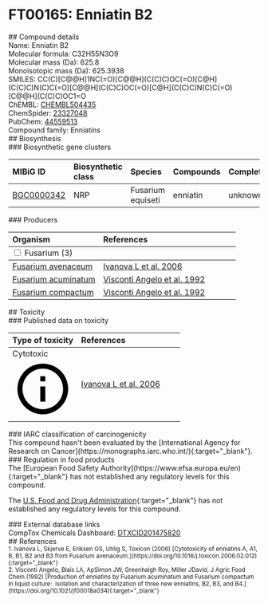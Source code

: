 
# FT00165: Enniatin B2
<div class="molecule_image" style="float:left">
<img data-smiles= CC(C)[C@@H]1NC(=O)[C@@H](C(C)C)OC(=O)[C@H](C(C)C)N(C)C(=O)[C@@H](C(C)C)OC(=O)[C@H](C(C)C)N(C)C(=O)[C@@H](C(C)C)OC1=O data-smiles-options="{ 'width': 350, 'height': 350 }" />
</div>
## Compound details
<div style="overflow:hidden">
Name: Enniatin B2<br>
Molecular formula: C32H55N3O9<br>
Molecular mass (Da): 625.8<br>
Monoisotopic mass (Da): 625.3938<br>
<div class="break_all">
SMILES: CC(C)[C@@H]1NC(=O)[C@@H](C(C)C)OC(=O)[C@H](C(C)C)N(C)C(=O)[C@@H](C(C)C)OC(=O)[C@H](C(C)C)N(C)C(=O)[C@@H](C(C)C)OC1=O<br>
</div>
        ChEMBL: <a href=https://www.ebi.ac.uk/chembl/compound_report_card/CHEMBL504435 target="_blank">CHEMBL504435</a><br>
        ChemSpider: <a href=https://www.chemspider.com/Chemical-Structure.23327048.html target="_blank">23327048</a><br>
        PubChem: <a href=https://pubchem.ncbi.nlm.nih.gov/compound/44559513 target="_blank">44559513</a><br>
    Compound family: Enniatins<br>
</div>

<div markdown="block" class="section">
## Biosynthesis
<div markdown="block" class="subsection">
### Biosynthetic gene clusters
<table>
<thead>
<tr>
<th style="text-align: left;" role="columnheader" data-sort-default>MIBiG ID</th>
<th style="text-align: left;" role="columnheader">Biosynthetic class</th>
<th style="text-align: left;" role="columnheader">Species</th>
<th style="text-align: left;" role="columnheader">Compounds</th>
<th style="text-align: left;" role="columnheader">Complete</th>
<th style="text-align: left;" role="columnheader">Minimal entry</th>
</tr>
</thead>
<tbody>
        <tr>
        <td style="text-align: left;"><a href="https://mibig.secondarymetabolites.org/repository/BGC0000342" target="_blank">BGC0000342</a></td>
        <td style="text-align: left;">NRP</td>
        <td style="text-align: left;">Fusarium equiseti</td>
        <td style="text-align: left;">enniatin</td>
        <td style="text-align: left;">unknown</td>
        <td style="text-align: left;">False</td>
        </tr>
</tbody>
</table>
</div>

<div markdown="block" class="subsection">
### Producers
<table>
<thead>
<tr>
<th style="text-align: left;" role="columnheader" width="40%" data-sort-default>Organism</th>
<th style="text-align: left;" role="columnheader" width="60%">References</th>
</tr>
</thead>
        <tbody class="header">
        <tr>
        <td style="text-align: left;" colspan="2">
        <input type="checkbox" data-toggle="toggle" id=Fusarium>
        <label for=Fusarium>Fusarium (3)</label>
        </td>
        </tr>
        </tbody>
        <tbody class="hide">
                <tr>
                <td style="text-align: left;"><a href="https://www.ncbi.nlm.nih.gov/Taxonomy/Browser/wwwtax.cgi?mode=Info&id=40199" target="_blank">Fusarium avenaceum</a></td>
                <td style="text-align: left;"><a href="#REF00338">Ivanova L et al. 2006</a></td>
                </tr>
                <tr>
                <td style="text-align: left;"><a href="https://www.ncbi.nlm.nih.gov/Taxonomy/Browser/wwwtax.cgi?mode=Info&id=5515" target="_blank">Fusarium acuminatum</a></td>
                <td style="text-align: left;"><a href="#REF00343">Visconti Angelo et al. 1992</a></td>
                </tr>
                <tr>
                <td style="text-align: left;"><a href="https://www.ncbi.nlm.nih.gov/Taxonomy/Browser/wwwtax.cgi?mode=Info&id=867872" target="_blank">Fusarium compactum</a></td>
                <td style="text-align: left;"><a href="#REF00343">Visconti Angelo et al. 1992</a></td>
                </tr>
        </tbody>
</table>
</div>
</div>

<div markdown="block" class="section">
## Toxicity
<div markdown="block" class="subsection">
### Published data on toxicity
<table>
<thead>
<tr>
<th style="text-align: left;" role="columnheader" width="40%" data-sort-default>Type of toxicity</th>
<th style="text-align: left;" role="columnheader" width="60%">References</th>
</tr>
</thead>
<tbody>
<tr>
<td style="text-align: left;">Cytotoxic <span class="twemoji" title="Toxic to cells"><svg xmlns="http://www.w3.org/2000/svg" viewBox="0 0 24 24"><path d="M11 9h2V7h-2m1 13c-4.41 0-8-3.59-8-8s3.59-8 8-8 8 3.59 8 8-3.59 8-8 8m0-18A10 10 0 0 0 2 12a10 10 0 0 0 10 10 10 10 0 0 0 10-10A10 10 0 0 0 12 2m-1 15h2v-6h-2v6Z"></path></svg></span></td>
<td style="text-align: left;"><a href="#REF00338">Ivanova L et al. 2006</a></td>
</tr>
</tbody>
</table>
</div>

<div markdown="block" class="subsection">
### IARC classification of carcinogenicity
<div markdown="block" class="indented_block">
This compound hasn't been evaluated by the [International Agency for Research on Cancer](https://monographs.iarc.who.int/){:target="_blank"}.<br>
</div>
</div>

<div markdown="block" class="subsection">
### Regulation in food products
<div markdown="block" class="indented_block">
The [European Food Safety Authority](https://www.efsa.europa.eu/en){:target="_blank"} has not established any regulatory levels for this compound. <br>

The [U.S. Food and Drug Administration](https://www.fda.gov/){:target="_blank"} has not established any regulatory levels for this compound. <br>

</div>
</div>

<div markdown="block" class="subsection">
### External database links
<div markdown="block" class="indented_block">
CompTox Chemicals Dashboard: <a href=https://comptox.epa.gov/dashboard/chemical/details/DTXCID201475820 target="_blank">DTXCID201475820</a><br>
</div>
</div>
</div>

<div markdown="block" class="section">
## References
<div markdown="block" style="font-size: smaller;">
<span id=REF00338>
1. Ivanova L, Skjerve E, Eriksen GS, Uhlig S, Toxicon (2006) [Cytotoxicity of enniatins A, A1, B, B1, B2 and B3 from Fusarium avenaceum.](https://doi.org/10.1016/j.toxicon.2006.02.012){:target="_blank"}<br>
</span>

<span id=REF00343>
2. Visconti Angelo, Blais LA, ApSimon JW, Greenhalgh Roy, Miller JDavid, J Agric Food Chem (1992) [Production of enniatins by Fusarium acuminatum and Fusarium compactum in liquid culture:  isolation and characterization of three new enniatins, B2, B3, and B4.](https://doi.org/10.1021/jf00018a034){:target="_blank"}<br>
</span>

</div>
</div>

<script type="text/javascript" src="https://unpkg.com/smiles-drawer@2.0.1/dist/smiles-drawer.min.js"></script>
<script>
    SmiDrawer.apply();
</script>